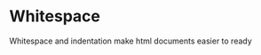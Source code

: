 <!DOCTYPE html>
<html>
  	<body>
      <h1>Whitespace</h1>
      <p> Whitespace and indentation make html documents easier to ready</p>
   </body>
</html>